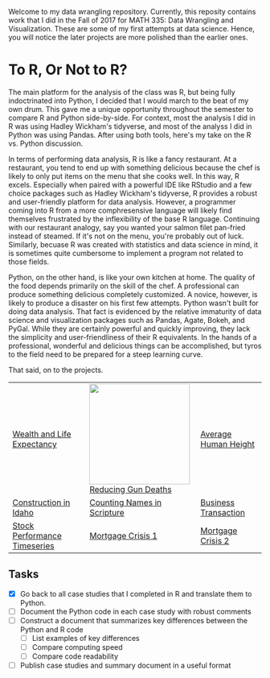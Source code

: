Welcome to my data wrangling repository. Currently, this reposity contains work that I did in the Fall of 2017 for MATH 335: Data Wrangling and Visualization. These are some of my first attempts at data science. Hence, you will notice the later projects are more polished than the earlier ones. 

# To R, Or Not to R?

The main platform for the analysis of the class was R, but being fully indoctrinated into Python, I decided that I would march to the beat of my own drum. This gave me a unique opportunity throughout the semester to compare R and Python side-by-side. For context, most the analysis I did in R was using Hadley Wickham's tidyverse, and most of the analyss I did in Python was using Pandas. After using both tools, here's my take on the R vs. Python discussion.

In terms of performing data analysis, R is like a fancy restaurant. At a restaurant, you tend to end up with something delicious because the chef is likely to only put items on the menu that she cooks well. In this way, R excels. Especially when paired with a powerful IDE like RStudio and a few choice packages such as Hadley Wickham's tidyverse, R provides a robust and user-friendly platform for data analysis. However, a programmer coming into R from a more comphresensive language will likely find themselves frustrated by the inflexibility of the base R language. Continuing with our restaurant analogy, say you wanted your salmon filet pan-fried instead of steamed. If it's not on the menu, you're probably out of luck. Similarly, becuase R was created with statistics and data science in mind, it is sometimes quite cumbersome to implement a program not related to those fields. 

Python, on the other hand, is like your own kitchen at home. The quality of the food depends primarily on the skill of the chef. A professional can produce something delicious completely customized. A novice, however, is likely to produce a disaster on his first few attempts. Python wasn't built for doing data analysis. That fact is evidenced by the relative immaturity of data science and visualization packages such as Pandas, Agate, Bokeh, and PyGal. While they are certainly powerful and quickly improving, they lack the simplicity and user-friendliness of their R equivalents. In the hands of a professional, wonderful and delicious things can be accomplished, but tyros to the field need to be prepared for a steep learning curve. 

That said, on to the projects. 
<table style="width:100%">
  <tr>
    <td><a href="https://nbviewer.jupyter.org/github/cjense77/data_wrangling/blob/master/Wealth%20and%20Life%20Expectancy/cs02.ipynb" target="_blank">Wealth and Life Expectancy</a>
</td>
      <td><a href="https://nbviewer.jupyter.org/github/cjense77/data_wrangling/blob/master/Reducing%20Gun%20Deaths/cs03.ipynb"><img src="https://cdn.modernfarmer.com/wp-content/uploads/2014/09/cowhero2.jpg" width="200px"><br>Reducing Gun Deaths</a></td> 
      <td><a href="https://nbviewer.jupyter.org/github/cjense77/data_wrangling/blob/master/Average%20Human%20Height/cs04.ipynb">Average Human Height</a></td>
  </tr>
  <tr>
      <td><a href="https://nbviewer.jupyter.org/github/cjense77/data_wrangling/blob/master/Construction%20in%20Idaho/cs05.ipynb">Construction in Idaho</a></td>
    <td><a href="https://nbviewer.jupyter.org/github/cjense77/data_wrangling/blob/master/Counting%20Names%20in%20Scripture/cs06.ipynb">Counting Names in Scripture</a></td> 
    <td><a href="https://nbviewer.jupyter.org/github/cjense77/data_wrangling/blob/master/Business%20Transactions/cs07.ipynb">Business Transaction</a></td>
  </tr>
    <tr>
      <td><a href="https://nbviewer.jupyter.org/github/cjense77/data_wrangling/blob/master/Stock%20Performance%20Timeseries/cs08.ipynb">Stock Performance Timeseries</a></td>
    <td><a href="https://nbviewer.jupyter.org/github/cjense77/data_wrangling/blob/master/Mortgage%20Crisis%201/cs10%20v2.ipynb">Mortgage Crisis 1</a></td> 
    <td><a href="https://nbviewer.jupyter.org/github/cjense77/data_wrangling/blob/master/Mortgage%20Crisis%202/cs11.ipynb">Mortgage Crisis 2</a></td>
    </tr>
</table>

## Tasks

* [X] Go back to all case studies that I completed in R and translate them to Python.
* [ ] Document the Python code in each case study with robust comments
* [ ] Construct a document that summarizes key differences between the Python and R code
     * [ ] List examples of key differences
     * [ ] Compare computing speed
     * [ ] Compare code readability
* [ ] Publish case studies and summary document in a useful format

